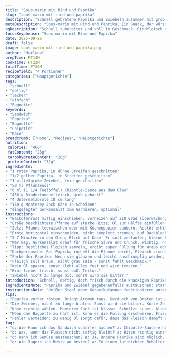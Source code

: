 ```yaml
---
title: "Sous-marin mit Rind und Paprika"
slug: "sous-marin-mit-rind-und-paprika"
description: "Schnell gebratene Paprika und Zwiebeln zusammen mit grob zerkleinertem Rindfleisch in scharfer Chipotle-Sauce auf weichem Baguette, überbacken mit geschmolzenem Käse. Ersetzt rote Paprika zum Teil durch gelbe für milderen Geschmack. Wichtige Kochschritte erklärt. Fokus auf Sensorik und Timing. Einfache Zutaten, schnelle Zubereitung. Alternativ Hackfleisch möglich."
metaDescription: "Sous-marin mit Rind und Paprika; Ein Snack, der würzig und frisch ist. Ideal für Partys und für einen schnellen Genuss."
ogDescription: "Schnell zubereitet und voll im Geschmack. Rindfleisch und Paprika harmonieren hervorragend in diesem Tex-Mex Burger."
focusKeyphrase: "Sous-marin mit Rind und Paprika"
date: 2025-09-26
draft: false
image: sous-marin-mit-rind-und-paprika.png
author: "Marlena"
prepTime: PT14M
cookTime: PT22M
totalTime: PT36M
recipeYield: "4 Portionen"
categories: ["Hauptgerichte"]
tags:
- "schnell"
- "deftig"
- "lecker"
- "einfach"
- "Baguette"
keywords:
- "Sandwich"
- "Paprika"
- "Baguette"
- "Chipotle"
- "Käse"
breadcrumb: ["Home", "Recipes", "Hauptgerichte"]
nutrition: 
 calories: "460"
 fatContent: "26g"
 carbohydrateContent: "28g"
 proteinContent: "32g"
ingredients:
- "1 roter Paprika, in dünne Streifen geschnitten"
- "1/2 gelber Paprika, in Streifen geschnitten"
- "1 mittelgroße Zwiebel, fein geschnitten"
- "50 ml Pflanzenöl"
- "6 ml (1 1/4 Teelöffel) Chipotle-Sauce aus dem Glas"
- "430 g Rinderfonduefleisch, grob gehackt"
- "4 Untersetzbrote 18 cm lang"
- "150 g Monterey Jack Käse in Scheiben"
- "eingelegter Gurkensalat zum Garnieren, optional"
instructions:
- "Backofenrost mittig einschieben; vorheizen auf 210 Grad (Überwachung nötig, nicht trocknen lassen)."
- "Große beschichtete Pfanne auf starke Hitze; Öl zur Hälfte einfüllen, Paprika + Zwiebel rein. Röstaromen bilden sich, Farbe wagen beobachten, manchmal umrühren. Chipotle einrühren, schnell weiterbraten bis glänzend, salzen, pfeffern, dann auf Teller weg."
- "Jetzt Pfanne leerwischen oder mit Küchenpapier säubern, Restöl erhitzen, Hälfte Fleisch reinschmeißen - kein Gedränge, sonst dampft statt braten. Kurz und scharf anbraten, dann grob mit zwei Gabeln hacken. Wieder raus, dann zweite Portion gleich."
- "Brote horizontal einschneiden, nicht komplett trennen, auf Backblech legen. Käse erst dünn verteilen, dann Fleisch und Gemüse gleichmäßig darauf schichten. Käse verhindert Durchweichen, macht Bindung."
- "5–7 Minuten in den Ofen; Blick auf Käse! Er soll zerlaufen, kleine Blasen zeigen, nicht zu dunkel werden. Brotboden fühlt sich fest an, außen knusprig."
- "Wer mag, Gurkensalat drauf für frische Säure und Crunch. Wichtig: nicht zu nass, sonst Brotboden matschig."
- "Tipp: Restliches Fleisch sammeln, ergibt super Füllung für Wraps oder Suppen, eingefroren hält es lange."
- "Kochgeräusche: Bei Paprika röchelt die Pfanne leicht, Fleisch zischt kurz, dann entspannter. Geruch wandelt sich von süßlich zu rauchig-würzig."
- "Farbe der Paprika: Wenn sie glänzen und leicht anschrumplig werden, passt es."
- "Fleisch soll braun, nicht grau sein - sonst fehlt Geschmack."
- "Kein Öl sparen, sonst klebt alles fest und wird trocken."
- "Brot lieber frisch, sonst büßt Textur."
- "Zwiebel nicht zu lange mit, sonst wird sie bitter."
introduction: "Schnell, deftig, doch frisch durch die knackigen Paprikastreifen und die leichte Schärfe der Chipotle. Ich habe versucht, das typische Sandwich mit Rindfleisch aufzuwerten, dabei auf einfache Schritte gesetzt, die trotzdem Geschmacksexplosionen bringen. Wichtig ist das Zusammenspiel von Texturen – das weiche Brot, der cremige Käse, das saftige Fleisch und knackige Gemüse. Bei früheren Versuchen wurde alles zu wässrig oder der Käse zäh. Dieses Mal habe ich die Paprika durch eine Kombination aus rotem und gelbem ersetzt, das fängt süßliche Akzente ein, ohne dass Schärfe verloren geht. Ein Schnellgericht für unter einer Stunde, das auch Gäste beeindruckt."
ingredientsNote: "Paprika und Zwiebel gegebenenfalls austauschen: statt gelbem Paprika geht auch grün, aber Geschmack wird schärfer und bitterer. Beim Fleisch kann man auch Rinderhack nehmen, allerdings verliert man die schöne grobe Textur, die das Fonduefleisch bietet. Chipotle-Sauce ist der Dreh, außer man will milder; dann empfehle ich eine einfache scharfe BBQ-Sauce. Käse ist am besten, wenn er gut schmilzt – Cheddar oder Mozzarella funktionieren als Alternativen. Baguette oder Buns ersetzen, aber auf eine ähnliche, etwas festere Kruste achten. Öl nicht sparen, ansonsten nichts braten, damit es nicht anpappt."
instructionsNote: "Heißer Stahl oder Keramikpfannen funktionieren unterschiedlich: Achtet auf den Rauchpunkt vom Öl, zu niedrige Temperaturen führen zu langsamen Bräunungen und matschigem Gemüse. Das Warmschalten des Backofens sollte vor dem Zusammenbauen kommen, um den Käse gut zu schmelzen ohne das Brot auszutrocknen. Hackt das Fleisch mit zwei Gabeln grob, bleibt saftig und Textur bleibt sichtbar. Beim Anrichten: Käse direkt aufs Brot, dann Fleisch, dann das Gemüse – so schmilzt der Käse optimal und sorgt für eine Art Klebekitt. Geschmackskontrolle beim Braten ist wichtig: das Geräusch wechselt von lebhaft zischend zu ruhigerem Braten, dann ist der Wendepunkt erreicht. Besser öfter rühren als spätes Kontrollieren, um Verkohlen zu vermeiden."
tips:
- "Paprika vorher rösten. Bringt Aromen raus. Geräusch von Braten ist wichtig. Wenn sie sind leicht knackig, umschalten auf Prozessor. Bei der Mischung, abwechselnd für den besten Geschmack."
- "Die Zwiebel, nicht zu lange braten. Sonst wird sie bitter. Kurze Zeit rösten, dann raus. Am besten ist, dass sie ganz leicht goldig ist. Aroma verändert sich."
- "Käse richtig wählen. Monterey Jack ist klasse. Schmilzt super. Alternativen wie Cheddar funktionieren auch. Aber Achtung, zu viele Veränderungen können den Geschmack ändern."
- "Wenn das Baguette zu hart ist, kann es die Füllung erschweren. Frisch ist besser. Schmeckt auch besser. Dafür auf die Kruste achten – nicht zu weich, nicht zu hart."
- "Fehler vermeiden: zu wenig Öl sorgt dafür, dass das Fleisch dampft und nicht brät. Wenn das passiert, die Hitze erhöhen. Beobachten, wie sich die Textur verändert."
faq:
- "q: Wie kann ich das Sandwich schärfer machen? a: Chipotle-Sauce erhöhen oder frische Chilis dazugeben. Aber schneide die Menge anderweitig zurück, sonst überlagert sich der Geschmack."
- "q: Was, wenn das Fleisch nicht saftig bleibt? a: Hitze richtig einstellen. Zu niedrige Hitze, trocknet schnell aus. Hoch anbraten, um schöne Kruste zu bekommen."
- "q: Kann ich Gemüse austauschen? a: Ja, andere Paprika sind möglich. Zu den Zwiebeln: Lauch würde auch gut passen, aber er bringt eine andere Süße mit."
- "q: Wie lagere ich Reste am besten? a: In einem luftdichten Behälter im Kühlschrank, max. 3 Tage. Für längere Zeit einfrieren. Wurstfleisch hält sich gut und lange."

---
```

